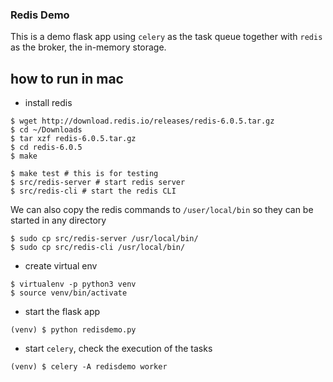### Redis Demo

This is a demo flask app using `celery` as the task queue together with `redis` as the broker, the in-memory storage. 

## how to run in mac
- install redis
```
$ wget http://download.redis.io/releases/redis-6.0.5.tar.gz
$ cd ~/Downloads
$ tar xzf redis-6.0.5.tar.gz
$ cd redis-6.0.5
$ make

$ make test # this is for testing
$ src/redis-server # start redis server
$ src/redis-cli # start the redis CLI
```
We can also copy the redis commands to `/user/local/bin` so they can be started in any directory
```
$ sudo cp src/redis-server /usr/local/bin/
$ sudo cp src/redis-cli /usr/local/bin/
```
- create virtual env
```
$ virtualenv -p python3 venv
$ source venv/bin/activate
```

- start the flask app
```
(venv) $ python redisdemo.py
```

- start `celery`, check the execution of the tasks
```
(venv) $ celery -A redisdemo worker
```
